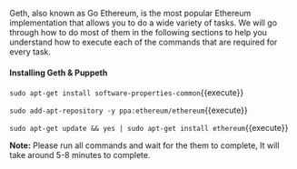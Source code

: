 Geth, also known as Go Ethereum, is the most popular Ethereum implementation that allows you to do a wide variety of tasks. We will go through how to do most of them in the following sections to help you understand how to execute each of the commands that are required for every task.

#### Installing Geth & Puppeth
`sudo apt-get install software-properties-common`{{execute}}

`sudo add-apt-repository -y ppa:ethereum/ethereum`{{execute}}

`sudo apt-get update && yes | sudo apt-get install ethereum`{{execute}}

**Note:** Please run all commands and wait for the them to complete, It will take around 5-8 minutes to complete.
